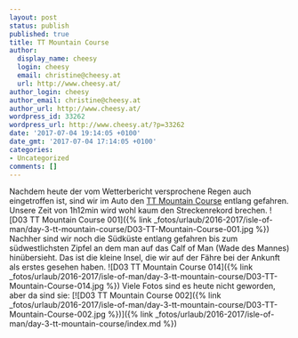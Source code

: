 ```yaml
---
layout: post
status: publish
published: true
title: TT Mountain Course
author:
  display_name: cheesy
  login: cheesy
  email: christine@cheesy.at
  url: http://www.cheesy.at/
author_login: cheesy
author_email: christine@cheesy.at
author_url: http://www.cheesy.at/
wordpress_id: 33262
wordpress_url: http://www.cheesy.at/?p=33262
date: '2017-07-04 19:14:05 +0100'
date_gmt: '2017-07-04 17:14:05 +0100'
categories:
- Uncategorized
comments: []
---
```

Nachdem heute der vom Wetterbericht versprochene Regen auch eingetroffen ist, sind wir im Auto den [TT Mountain Course](https://de.wikipedia.org/wiki/Snaefell_Mountain_Course) entlang gefahren. Unsere Zeit von 1h12min wird wohl kaum den Streckenrekord brechen.
![D03 TT Mountain Course 001]({% link _fotos/urlaub/2016-2017/isle-of-man/day-3-tt-mountain-course/D03-TT-Mountain-Course-001.jpg %})
Nachher sind wir noch die Südküste entlang gefahren bis zum südwestlichsten Zipfel an dem man auf das Calf of Man (Wade des Mannes) hinübersieht. Das ist die kleine Insel, die wir auf der Fähre bei der Ankunft als erstes gesehen haben.
![D03 TT Mountain Course 014]({% link _fotos/urlaub/2016-2017/isle-of-man/day-3-tt-mountain-course/D03-TT-Mountain-Course-014.jpg %})
Viele Fotos sind es heute nicht geworden, aber da sind sie:
[![D03 TT Mountain Course 002]({% link _fotos/urlaub/2016-2017/isle-of-man/day-3-tt-mountain-course/D03-TT-Mountain-Course-002.jpg %})]({% link _fotos/urlaub/2016-2017/isle-of-man/day-3-tt-mountain-course/index.md %})
